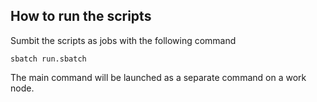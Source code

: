 ## How to run the scripts

Sumbit the scripts as jobs with the following command
```
sbatch run.sbatch
```

The main command will be launched as a separate command on a work node.    
